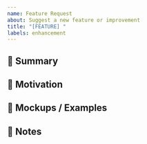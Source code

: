 ```yaml
---
name: Feature Request
about: Suggest a new feature or improvement
title: "[FEATURE] "
labels: enhancement
---
```


## 📝 Summary
<!-- A clear and concise description of the feature -->

## 🤔 Motivation
<!-- Why do we need this? What problem does it solve? -->

## 🎨 Mockups / Examples
<!-- Screenshots, wireframes, or references if available -->

## 📌 Notes
<!-- Any additional info -->
